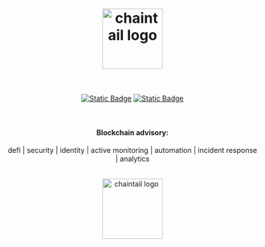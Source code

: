 <div align="center">
  <h1>
    <strong> 
      <a href="https://chaintail.xyz">
        <img src="https://raw.githubusercontent.com/chaintail-xyz/.github/master/chaintail_text_logo.svg" height="120px" alt="chaintail logo"/>
      </a>
    </strong>
  </h1>


  <br/>

[![Static Badge](https://img.shields.io/badge/Visit-Official%20Website?style=for-the-badge&logo=googlechrome&logoColor=%23ffffff&label=Official%20Website&color=%2380208F)](https://chaintail.xyz)
[![Static Badge](https://img.shields.io/badge/%40chaintail__xyz-%40chaintail_xyz?style=for-the-badge&logo=X&logoColor=%23ffffff&label=Follow&color=%231c9ff0)](https://twitter.com/chaintail_xyz)


  <br/>
  
<h4>Blockchain advisory: </h4>

<p>defi | security | identity | active monitoring | automation | incident response | analytics</p>
  <br/>

  <a href="https://chaintail.xyz">
    <img src="https://raw.githubusercontent.com/chaintail-xyz/.github/master/chaintail_logo.svg" width="120px" alt="chaintail logo"/>
  </a>

</div>
